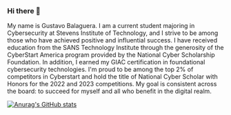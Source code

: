 ### Hi there 👋

My name is Gustavo Balaguera. I am a current student majoring in Cybersecurity at Stevens Institute of Technology, and I strive to be among those who have achieved positive and influential success. I have received education from the SANS Technology Institute through the generosity of the CyberStart America program provided by the National Cyber Scholarship Foundation. In addition, I earned my GIAC certification in foundational cybersecurity technologies. I'm proud to be among the top 2% of competitors in Cyberstart and hold the title of National Cyber Scholar with Honors for the 2022 and 2023 competitions. My goal is consistent across the board: to succeed for myself and all who benefit in the digital realm.

[![Anurag's GitHub stats](https://github-readme-stats.vercel.app/api?username=gustavobalaguera)](https://github.com/anuraghazra/github-readme-stats)
